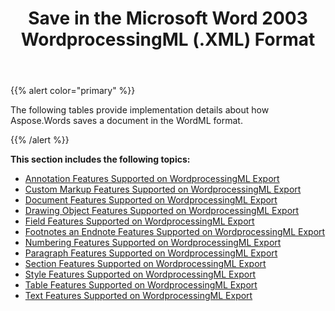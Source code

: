﻿---
title: Save in the Microsoft Word 2003 WordprocessingML (.XML) Format
second_title: Aspose.Words for .NET
articleTitle: Save in the Microsoft Word 2003 WordprocessingML (.XML) Format
linktitle: Save in the Microsoft Word 2003 WordprocessingML (.XML) Format
description: "Export to WordprocessingML format using various saving features in C#."
type: docs
weight: 100
url: /net/save-in-ms-word-2003-formats/
aliases: [/net/save-in-the-microsoft-word-2003-wordprocessingml-xml-format/]
---

{{% alert color="primary" %}}

The following tables provide implementation details about how Aspose.Words saves a document in the WordML format.

{{% /alert %}}

**This section includes the following topics:** 

- [Annotation Features Supported on WordprocessingML Export](/words/net/annotation-features-supported-on-wordprocessingml-export/)
- [Custom Markup Features Supported on WordprocessingML Export](/words/net/custom-markup-features-supported-on-wordprocessingml-export/)
- [Document Features Supported on WordprocessingML Export](/words/net/document-features-supported-on-wordprocessingml-export/)
- [Drawing Object Features Supported on WordprocessingML Export](/words/net/drawing-object-features-supported-on-wordprocessingml-export/)
- [Field Features Supported on WordprocessingML Export](/words/net/field-features-supported-on-wordprocessingml-export/)
- [Footnotes an Endnote Features Supported on WordprocessingML Export](/words/net/footnotes-and-endnote-features-supported-on-wordprocessingml-export/)
- [Numbering Features Supported on WordprocessingML Export](/words/net/numbering-features-supported-on-wordprocessingml-export/)
- [Paragraph Features Supported on WordprocessingML Export](/words/net/paragraph-features-supported-on-wordprocessingml-export/)
- [Section Features Supported on WordprocessingML Export](/words/net/section-features-supported-on-wordprocessingml-export/)
- [Style Features Supported on WordprocessingML Export](/words/net/style-features-supported-on-wordprocessingml-export/)
- [Table Features Supported on WordprocessingML Export](/words/net/table-features-supported-on-wordprocessingml-export/)
- [Text Features Supported on WordprocessingML Export](/words/net/text-features-supported-on-wordprocessingml-export/)
